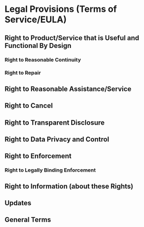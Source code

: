 # Legal Provisions (Terms of Service/EULA)

## Right to Product/Service that is Useful and Functional By Design

### Right to Reasonable Continuity

### Right to Repair

## Right to Reasonable Assistance/Service

## Right to Cancel

## Right to Transparent Disclosure

## Right to Data Privacy and Control

## Right to Enforcement

### Right to Legally Binding Enforcement

## Right to Information (about these Rights)

## Updates

## General Terms